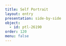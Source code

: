 ```yaml
---
title: Self Portrait
layout: entry
presentation: side-by-side
object:
  - id: ptl-26190
order: 120
menu: false
---
```








